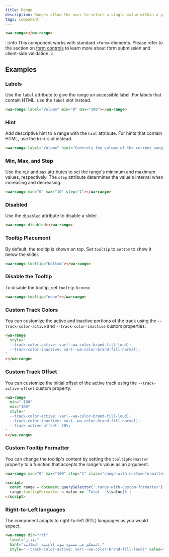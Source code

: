 ```yaml
---
title: Range
description: Ranges allow the user to select a single value within a given range using a slider.
tags: component
---
```


```html {.example}
<wa-range></wa-range>
```

:::info
This component works with standard `<form>` elements. Please refer to the section on [form controls](/docs/form-controls) to learn more about form submission and client-side validation.
:::

## Examples

### Labels

Use the `label` attribute to give the range an accessible label. For labels that contain HTML, use the `label` slot instead.

```html {.example}
<wa-range label="Volume" min="0" max="100"></wa-range>
```

### Hint

Add descriptive hint to a range with the `hint` attribute. For hints that contain HTML, use the `hint` slot instead.

```html {.example}
<wa-range label="Volume" hint="Controls the volume of the current song." min="0" max="100"></wa-range>
```

### Min, Max, and Step

Use the `min` and `max` attributes to set the range's minimum and maximum values, respectively. The `step` attribute determines the value's interval when increasing and decreasing.

```html {.example}
<wa-range min="0" max="10" step="1"></wa-range>
```

### Disabled

Use the `disabled` attribute to disable a slider.

```html {.example}
<wa-range disabled></wa-range>
```

### Tooltip Placement

By default, the tooltip is shown on top. Set `tooltip` to `bottom` to show it below the slider.

```html {.example}
<wa-range tooltip="bottom"></wa-range>
```

### Disable the Tooltip

To disable the tooltip, set `tooltip` to `none`.

```html {.example}
<wa-range tooltip="none"></wa-range>
```

### Custom Track Colors

You can customize the active and inactive portions of the track using the `--track-color-active` and `--track-color-inactive` custom properties.

```html {.example}
<wa-range
  style="
  --track-color-active: var(--wa-color-brand-fill-loud);
  --track-color-inactive: var(--wa-color-brand-fill-normal);
"
></wa-range>
```

### Custom Track Offset

You can customize the initial offset of the active track using the `--track-active-offset` custom property.

```html {.example}
<wa-range
  min="-100"
  max="100"
  style="
  --track-color-active: var(--wa-color-brand-fill-loud);
  --track-color-inactive: var(--wa-color-brand-fill-normal);
  --track-active-offset: 50%;
"
></wa-range>
```

### Custom Tooltip Formatter

You can change the tooltip's content by setting the `tooltipFormatter` property to a function that accepts the range's value as an argument.

```html {.example}
<wa-range min="0" max="100" step="1" class="range-with-custom-formatter"></wa-range>

<script>
  const range = document.querySelector('.range-with-custom-formatter');
  range.tooltipFormatter = value => `Total - ${value}%`;
</script>
```

### Right-to-Left languages

The component adapts to right-to-left (RTL) languages as you would expect.

```html {.example}
<wa-range dir="rtl"
  label="مقدار"
  hint="التحكم في مستوى صوت الأغنية الحالية."
  style="--track-color-active: var(--wa-color-brand-fill-loud)" value="10"></wa-range>
```
